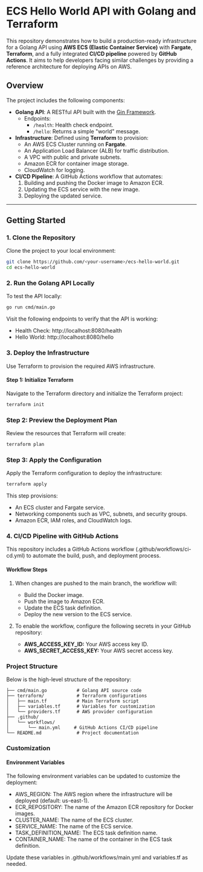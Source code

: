 # ECS Hello World API with Golang and Terraform

This repository demonstrates how to build a production-ready infrastructure for a Golang API using **AWS ECS (Elastic Container Service)** with **Fargate**, **Terraform**, and a fully integrated **CI/CD pipeline** powered by **GitHub Actions**. It aims to help developers facing similar challenges by providing a reference architecture for deploying APIs on AWS.

## Overview

The project includes the following components:

- **Golang API**: A RESTful API built with the [Gin Framework](https://github.com/gin-gonic/gin).
    - Endpoints:
        - `/health`: Health check endpoint.
        - `/hello`: Returns a simple "world" message.
- **Infrastructure**: Defined using **Terraform** to provision:
    - An AWS ECS Cluster running on **Fargate**.
    - An Application Load Balancer (ALB) for traffic distribution.
    - A VPC with public and private subnets.
    - Amazon ECR for container image storage.
    - CloudWatch for logging.
- **CI/CD Pipeline**: A GitHub Actions workflow that automates:
    1. Building and pushing the Docker image to Amazon ECR.
    2. Updating the ECS service with the new image.
    3. Deploying the updated service.

---

## Getting Started

### 1. Clone the Repository

Clone the project to your local environment:

```bash
git clone https://github.com/<your-username>/ecs-hello-world.git
cd ecs-hello-world
```

### 2. Run the Golang API Locally
To test the API locally:

```bash
go run cmd/main.go
```
Visit the following endpoints to verify that the API is working:

- Health Check: http://localhost:8080/health
- Hello World: http://localhost:8080/hello

### 3. Deploy the Infrastructure
   Use Terraform to provision the required AWS infrastructure.

#### Step 1: Initialize Terraform
Navigate to the Terraform directory and initialize the Terraform project:

```bash
terraform init
```

### Step 2: Preview the Deployment Plan

Review the resources that Terraform will create:

```bash
terraform plan
```

### Step 3: Apply the Configuration
Apply the Terraform configuration to deploy the infrastructure:

```bash
terraform apply
```

This step provisions:

- An ECS cluster and Fargate service.
- Networking components such as VPC, subnets, and security groups.
- Amazon ECR, IAM roles, and CloudWatch logs.

### 4. CI/CD Pipeline with GitHub Actions

This repository includes a GitHub Actions workflow (.github/workflows/ci-cd.yml) to automate the build, push, and deployment process.

#### Workflow Steps

1. When changes are pushed to the main branch, the workflow will:
   - Build the Docker image.
   - Push the image to Amazon ECR.
   - Update the ECS task definition.
   - Deploy the new version to the ECS service.

2. To enable the workflow, configure the following secrets in your GitHub repository:
    - **AWS_ACCESS_KEY_ID:** Your AWS access key ID.
    - **AWS_SECRET_ACCESS_KEY:** Your AWS secret access key.


### Project Structure
Below is the high-level structure of the repository:

```
├── cmd/main.go           # Golang API source code
├── terraform/            # Terraform configurations
│   ├── main.tf           # Main Terraform script
│   ├── variables.tf      # Variables for customization
│   └── providers.tf      # AWS provider configuration
├── .github/
│   └── workflows/
│       └── main.yml     # GitHub Actions CI/CD pipeline
└── README.md             # Project documentation
```

### Customization

#### Environment Variables
The following environment variables can be updated to customize the deployment:

- AWS_REGION: The AWS region where the infrastructure will be deployed (default: us-east-1).
- ECR_REPOSITORY: The name of the Amazon ECR repository for Docker images.
- CLUSTER_NAME: The name of the ECS cluster.
- SERVICE_NAME: The name of the ECS service.
- TASK_DEFINITION_NAME: The ECS task definition name.
- CONTAINER_NAME: The name of the container in the ECS task definition.

Update these variables in .github/workflows/main.yml and variables.tf as needed.

